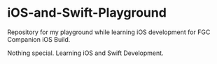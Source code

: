 # iOS-and-Swift-Playground
Repository for my playground while learning iOS development for FGC Companion iOS Build.

Nothing special. Learning iOS and Swift Development.
